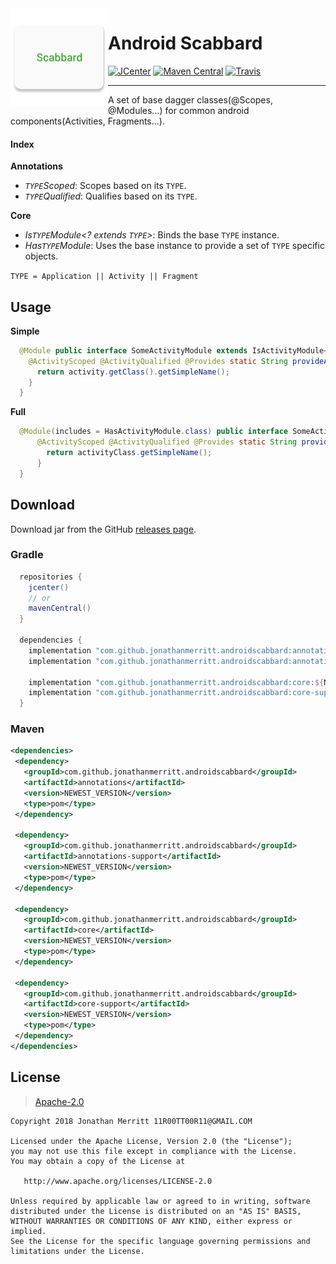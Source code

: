 <img src="/app/src/main/ic_launcher-web.png" width="156" align="left"/>

# Android Scabbard

[![JCenter][J-CENTER-SVG]][J-CENTER]
[![Maven Central][MAVEN-SVG]][MAVEN]
[![Travis][TRAVIS-CI-SVG]][TRAVIS-CI]

___

A set of base dagger classes(@Scopes, @Modules...) for common android components(Activities, Fragments...).

#### Index

**Annotations**
- _`TYPE`Scoped_: Scopes based on its `TYPE`.
- _`TYPE`Qualified_: Qualifies based on its `TYPE`.

**Core**
- _Is`TYPE`Module<? extends `TYPE`>_: Binds the base `TYPE` instance.
- _Has`TYPE`Module_: Uses the base instance to provide a set of `TYPE` specific objects.

`TYPE = Application || Activity || Fragment`


## Usage
**Simple**
```java
  @Module public interface SomeActivityModule extends IsActivityModule<SomeActivity> {
    @ActivityScoped @ActivityQualified @Provides static String provideActivityTag(Activity activity) {
      return activity.getClass().getSimpleName();
    }
  }
```

**Full**
```java
  @Module(includes = HasActivityModule.class) public interface SomeActivityModule extends IsActivityModule<SomeActivity> {
      @ActivityScoped @ActivityQualified @Provides static String provideActivityTag(@ActivityQualified Class<?> activityClass) {
        return activityClass.getSimpleName();
      }
  }
```


## Download
Download jar from the GitHub [releases page][RELEASES].


### Gradle
```groovy
  repositories {
    jcenter()
    // or
    mavenCentral()
  }
 
  dependencies {
    implementation "com.github.jonathanmerritt.androidscabbard:annotations:${NEWEST_VERSION}"
    implementation "com.github.jonathanmerritt.androidscabbard:annotations-support:${NEWEST_VERSION}"
       
    implementation "com.github.jonathanmerritt.androidscabbard:core:${NEWEST_VERSION}"
    implementation "com.github.jonathanmerritt.androidscabbard:core-support:${NEWEST_VERSION}"
  }
```


### Maven
```xml
<dependencies>
 <dependency>
   <groupId>com.github.jonathanmerritt.androidscabbard</groupId>
   <artifactId>annotations</artifactId>
   <version>NEWEST_VERSION</version>
   <type>pom</type>
 </dependency>
 
 <dependency>
   <groupId>com.github.jonathanmerritt.androidscabbard</groupId>
   <artifactId>annotations-support</artifactId>
   <version>NEWEST_VERSION</version>
   <type>pom</type>
 </dependency>
  
 <dependency>
   <groupId>com.github.jonathanmerritt.androidscabbard</groupId>
   <artifactId>core</artifactId>
   <version>NEWEST_VERSION</version>
   <type>pom</type>
 </dependency>
   
 <dependency>
   <groupId>com.github.jonathanmerritt.androidscabbard</groupId>
   <artifactId>core-support</artifactId>
   <version>NEWEST_VERSION</version>
   <type>pom</type>
 </dependency>
</dependencies>
```


## License
>[Apache-2.0][LICENSE]

    Copyright 2018 Jonathan Merritt 11R00TT00R11@GMAIL.COM
    
    Licensed under the Apache License, Version 2.0 (the "License");
    you may not use this file except in compliance with the License.
    You may obtain a copy of the License at

       http://www.apache.org/licenses/LICENSE-2.0

    Unless required by applicable law or agreed to in writing, software
    distributed under the License is distributed on an "AS IS" BASIS,
    WITHOUT WARRANTIES OR CONDITIONS OF ANY KIND, either express or implied.
    See the License for the specific language governing permissions and
    limitations under the License.

[J-CENTER-SVG]:https://api.bintray.com/packages/jonathanmerritt/AndroidScabbard/annotations/images/download.svg
[J-CENTER]:https://api.bintray.com/packages/jonathanmerritt/AndroidScabbard/annotations/
[MAVEN-SVG]: https://maven-badges.herokuapp.com/maven-central/com.github.jonathanmerritt.androidscabbard/annotations/badge.svg
[MAVEN]: https://maven-badges.herokuapp.com/maven-central/com.github.jonathanmerritt.androidscabbard/annotations/
[TRAVIS-CI-SVG]: https://travis-ci.org/JonathanMerritt/AndroidScabbard.svg?branch=master
[TRAVIS-CI]: https://travis-ci.org/JonathanMerritt/AndroidScabbard
[RELEASES]: https://github.com/JonathanMerritt/AndroidScabbard/releases
[LICENSE]: https://github.com/JonathanMerritt/AndroidScabbard/blob/master/LICENSE.txt

